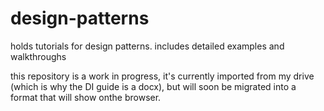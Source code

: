 # design-patterns
holds tutorials for design patterns. includes detailed examples and walkthroughs

this repository is a work in progress, it's currently imported from my drive (which is why the DI guide is a docx), but will soon be migrated into a format that will show onthe browser.

